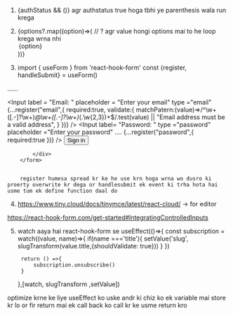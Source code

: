 

1)  {authStatus && ()} agr authstatus true hoga tbhi ye parenthesis wala run krega

2)  {options?.map((option)=>(    // ? agr value hongi options mai to he loop krega wrna nhi 
                    <option key={option} value={option}>
                        {option}
                    </option>
                ))}


3) import { useForm } from 'react-hook-form'
    const {register, handleSubmit} = useForm()


......            <form onSubmit={handleSubmit(login)}
        className='mt-8' >
            <div className="space-y-5">
                <Input 
                    label = "Email: "
                    placeholder = "Enter your email"
                    type ="email"
                    {...register("email",{
                        required:true,
                        validate:{
                            matchPatern:(value)=>/^\w+([.-]?\w+)*@\w+([.-]?\w+)*(\.\w{2,3})+$/.test(value) ||
                        "Email address must be a valid address",
                        }
                    })}
                />
                <Input 
                    label= "Password: "
                    type ="password"
                    placeholder ="Enter your password"
....                    {...register("password",{
                        required:true
                    })}
                />
                 <Button
                    type="submit"
                    className="w-full"
                    >Sign in
                </Button>

            </div>
        </form>


        register humesa spread kr ke he use krn hoga wrna wo dusro ki proerty overwrite kr dega or handlesubmit ek event ki trha hota hai usme tum ek define function daal do 


4) https://www.tiny.cloud/docs/tinymce/latest/react-cloud/ -> for editor

https://react-hook-form.com/get-started#IntegratingControlledInputs



5) watch aaya hai react-hook-form se
useEffect(()=>{
        const subscription = watch((value, name)=>{
            if(name ==='title'){
                setValue('slug', slugTransform(value.title,{shouldValidate: true}))
            }
        })

        return () =>{
            subscription.unsubscribe()
        }
    },[watch, slugTransform ,setValue])



optimize krne ke liye useEffect ko uske andr ki chiz ko ek variable mai store kr lo or fir return mai ek call back ko call kr ke usme return kro 